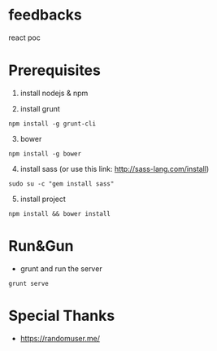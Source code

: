 # feedbacks
react poc


# Prerequisites

1. install nodejs & npm

2. install grunt 
<pre><code>npm install -g grunt-cli</code></pre>

3. bower 
<pre><code>npm install -g bower</code></pre>

4. install sass (or use this link: http://sass-lang.com/install) 
<pre><code>sudo su -c "gem install sass"</code></pre> 

5. install project 
<pre><code>npm install && bower install</code></pre>

# Run&Gun
* grunt and run the server
<pre><code>grunt serve</code></pre>


# Special Thanks
* https://randomuser.me/